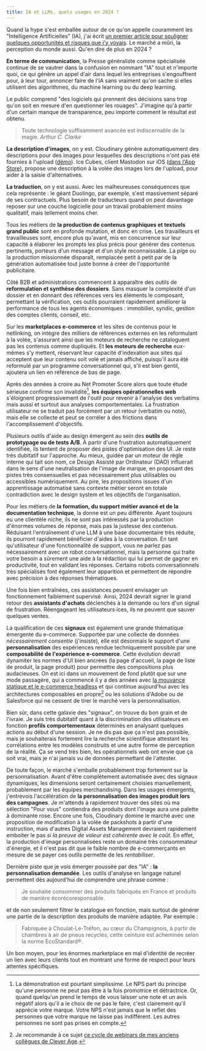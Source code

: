```yaml
---
title: IA et LLMs, quels usages en 2024 ?
---
```


Quand la hype s'est emballée autour de ce qu'on appelle couramment les "Intelligence Artificielles" (IA), j'ai écrit [un premier article pour souligner quelques opportunités et risques que j'y voyais](/notes/2023-02-des-questions/). Le marché a mûri, la perception du monde aussi. Qu'en dire de plus en 2024 ?

**En terme de communication**, la Presse généraliste comme spécialisée continue de se vautrer dans la confusion en nommant "IA" tout et n'importe quoi, ce qui génère un appel d'air dans lequel les entreprises s'engouffrent pour, à leur tour, annoncer faire de l'IA sans vraiment qu'on sache si elles utilisent des algorithmes, du <span lang="en">machine learning</span> ou du <span lang="en">deep learning</span>.

Le public comprend "des logiciels qui prennent des décisions sans trop qu'on soit en mesure d'en questionner les rouages". J'imagine qu'à partir d'un certain manque de transparence, peu importe comment le résultat est obtenu.

> Toute technologie suffisamment avancée est indiscernable de la magie.
> <cite>Arthur C. Clarke</cite>

**La description d'images**, on y est. Cloudinary génère automatiquement des descriptions pour des images pour lesquelles des descriptions n'ont pas été fournies à l'upload ([démo](https://ai.cloudinary.com/demos/captions)). Ice Cubes, client Mastodon sur iOS ([dans l'App Store](https://apps.apple.com/app/ice-cubes-for-mastodon/id6444915884)), propose une description à la volée des images lors de l'upload, pour aider à la saisie d'alternatives.

**La traduction**, on y est aussi. Avec les malheureuses conséquences que cela représente : le géant Duolingo, par exemple, s'est massivement séparé de ses contractuels. Plus besoin de traducteurs quand on peut davantage reposer sur une couche logicielle pour un travail probablement moins qualitatif, mais tellement moins cher.

Tous les métiers de **la production de contenus graphiques et textuels grand public** sont en profonde mutation, et donc en crise. Les travailleurs et travailleuses sont, encore plus qu'avant, mis en concurrence sur leur capacité à élaborer les prompts les plus précis pour générer des contenus pertinents, porteurs d'un message et d'un style reconnaissable. La pige ou la production missionnée disparaît, remplacée petit à petit par de la génération automatisée tout juste bonne à créer de l'opportunité publicitaire.

Côté B2B et administrations commencent à apparaître des outils de **reformulation et synthèse des dossiers**. Sans masquer la complexité d'un dossier et en donnant des références vers les éléments le composant, permettant la vérification, ces outils pourraient rapidement améliorer la performance de tous les agents économiques : immobilier, syndic, gestion des comptes clients, conseil, etc.

Sur les **marketplaces e-commerce** et les sites de contenus pour le netlinking, on intègre des milliers de références externes en les reformulant à la volée, s'assurant ainsi que les moteurs de recherche ne cataloguent pas les contenus comme dupliqués. Et **les moteurs de recherche** eux-mêmes s'y mettent, réservant leur capacité d'indexation aux sites qui acceptent que leur contenu soit volé et jamais affiché, puisqu'il aura été reformulé par un programme conversationnel qui, s'il est bien gentil, ajoutera un lien en référence de bas de page.

Après des années à croire au Net Promoter Score alors que toute étude sérieuse confirme son invalidité[^nps], **les équipes opérationnelles web** s'éloignent progressivement de l'outil pour revenir à l'analyse des verbatims mais aussi et surtout aux analyses comportementales. La frustration utilisateur ne se traduit pas forcément par un retour (verbatim ou note), mais elle se collecte et peut se corréler à des frictions dans l'accomplissement d'objectifs.

[^nps]: La démonstration est pourtant simplissime. Le NPS part du principe qu'une personne ne peut pas être à la fois promotrice et détractrice. Or, quand quelqu'un prend le temps de vous laisser une note et un avis négatif alors qu'il a le choix de ne pas le faire, c'est clairement qu'il apprécie votre marque. Votre NPS n'est jamais que le reflet des personnes que votre marque ne laisse pas indifférent. Les autres personnes ne sont pas prises en compte.

Plusieurs outils d'aide au design émergent au sein des **outils de prototypage ou de tests A/B**. À partir d'une frustration automatiquement identifiée, ils tentent de proposer des pistes d'optimisation des UI. Je reste très dubitatif sur l'approche. Au mieux, guidée par un moteur de règle interne qui tait son nom, ce Design Assisté par Ordinateur (DAO) influerait dans le sens d'une neutralisation de l'image de marque, en proposant des pistes très consensuelles et pas nécessairement plus utilisables ou accessibles numériquement. Au pire, les propositions issues d'un apprentissage automatisé sans contexte métier seront en totale contradiction avec le design system et les objectifs de l'organisation.

Pour les métiers de **la formation, du support métier avancé et de la documentation technique**, la donne est un peu différente. Ayant toujours eu une clientèle niche, ils ne sont pas intéressés par la production d'énormes volumes de réponse, mais pas la justesse des contenus. Réduisant l'entraînement d'une LLM à une base documentaire très réduite, ils pourront rapidement bénéficier d'aides à la conversation. En tant qu'utilisateur d'une fonctionnalité de support, vous ne parlez pas nécessairement avec un robot conversationnel, mais la personne qui traite votre besoin a sûrement une aide à la rédaction qui lui permet de gagner en productivité, tout en validant les réponses. Certains robots conversationnels très spécialisés font également leur apparition et permettent de répondre avec précision à des réponses thématiques.

Une fois bien entraînées, ces assistances peuvent envisager un fonctionnement faiblement supervisé. Ainsi, 2024 devrait signer le grand retour des **assistants d'achats** déclenchés à la demande ou lors d'un signal de frustration. Réengageant les utilisateurs·ices, ils ne peuvent que sauver quelques ventes.

La qualification de ces **signaux** est également une grande thématique émergente du e-commerce. Supportée par une collecte de données _nécessairement consentie_ (j'insiste), elle est désormais le support d'une **personnalisation** des expériences rendue techniquement possible par une **composabilité de l'expérience e-commerce**. Cette évolution devrait dynamiter les normes d'UI bien ancrées (la page d'accueil, la page de liste de produit, la page produit) pour permettre des compositions plus audacieuses. On est ici dans un mouvement de fond plutôt que sur une mode passagère, qui a commencé il y a des années avec [la mouvance statique et le e-commerce headless](/notes/2018-02-site-statique-performance-web/) et qui continue aujourd'hui avec les architectures composables en propre[^mach] ou les solutions d'Adobe ou de Salesforce qui ne cessent de tirer le marché vers la personnalisation.

[^mach]: Je recommande à ce sujet [ce cycle de webinars de mes anciens collègues de Clever Age](https://events.clever-age.com/bcm-mach-2023/).

Bien sûr, dans cette galaxie des "signaux", on trouve du bon grain et de l'ivraie. Je suis très dubitatif quant à la discrimination des utilisateurs en fonction **profils comportementaux** déterminés en analysant quelques actions au début d'une session. Je ne dis pas que ça n'est pas possible, mais je souhaiterais fortement lire la recherche scientifique attestant les corrélations entre les modèles construits et une autre forme de perception de la réalité. Ça se vend très bien, les opérationnels web ont envie que ça soit vrai, mais je n'ai jamais vu de données permettant de l'attester.

De toute façon, le marché s'emballe probablement trop fortement sur la personnalisation. Avant d'être complètement automatisée avec des signaux dynamiques, les dimensions seront certainement choisies manuellement, probablement par les équipes merchandising. Dans les usages émergents, j'entrevois l'accélération de **la personnalisation des images produit lors des campagnes**. Je m'attends à rapidement trouver des sites où ma sélection "Pour vous" contiendra des produits dont l'image aura une palette à dominante rose. Encore une fois, Cloudinary domine le marché avec une proposition de modification à la volée de packshots à partir d'une instruction, mais d'autres Digital Assets Management devraient rapidement emboiter le pas _si la preuve de valeur est cohérente avec le coût_. En effet, la production d'image personnalisées reste un domaine très consommateur d'énergie, et il n'est pas dit que le faible nombre de e-commerçants en mesure de se payer ces outils permette de les _rentabiliser_.

Dernière piste que je vois émerger poussée par des "IA" : **la personnalisation demandée**. Les outils d'analyse en langage naturel permettent dès aujourd'hui de comprendre une phrase comme :

> Je souhaite consommer des produits fabriqués en France et produits de manière écorécoresponsable.

et de non seulement filtrer le catalogue en fonction, mais surtout de générer une partie de la description des produits de manière adaptée. Par exemple :

> Fabriquée à Choulat-Le-Tréfon, au cœur du Champignois, à partir de chambres à air de pneus recyclés, cette ceinture est acheminée selon la norme EcoStandard®.

Un bon moyen, pour les énormes marketplace en mal d'identité de recréer un lien avec leurs clients tout en montrant une forme de respect pour leurs attentes spécifiques.
